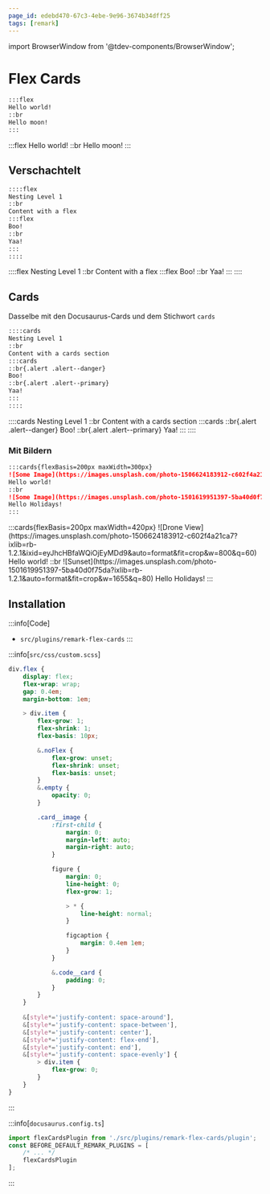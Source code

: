 ```yaml
---
page_id: edebd470-67c3-4ebe-9e96-3674b34dff25
tags: [remark]
---
```

import BrowserWindow from '@tdev-components/BrowserWindow';

# Flex Cards

```md
:::flex
Hello world!
::br
Hello moon!
:::
```

<BrowserWindow>
:::flex
Hello world!
::br
Hello moon!
:::
</BrowserWindow>

## Verschachtelt
```md
::::flex
Nesting Level 1
::br
Content with a flex
:::flex
Boo!
::br
Yaa!
:::
::::
```

<BrowserWindow>
::::flex
Nesting Level 1
::br
Content with a flex
:::flex
Boo!
::br
Yaa!
:::
::::
</BrowserWindow>

## Cards
Dasselbe mit den Docusaurus-Cards und dem Stichwort `cards`

```md
::::cards
Nesting Level 1
::br
Content with a cards section
:::cards
::br{.alert .alert--danger}
Boo!
::br{.alert .alert--primary}
Yaa!
:::
::::
```

<BrowserWindow>
::::cards
Nesting Level 1
::br
Content with a cards section
:::cards
::br{.alert .alert--danger}
Boo!
::br{.alert .alert--primary}
Yaa!
:::
::::
</BrowserWindow>

### Mit Bildern

```md
:::cards{flexBasis=200px maxWidth=300px}
![Some Image](https://images.unsplash.com/photo-1506624183912-c602f4a21ca7?ixlib=rb-1.2.1&ixid=eyJhcHBfaWQiOjEyMDd9&auto=format&fit=crop&w=800&q=60)
Hello world!
::br
![Some Image](https://images.unsplash.com/photo-1501619951397-5ba40d0f75da?ixlib=rb-1.2.1&auto=format&fit=crop&w=1655&q=80)
Hello Holidays!
:::
```

<BrowserWindow>
:::cards{flexBasis=200px maxWidth=420px}
![Drone View](https://images.unsplash.com/photo-1506624183912-c602f4a21ca7?ixlib=rb-1.2.1&ixid=eyJhcHBfaWQiOjEyMDd9&auto=format&fit=crop&w=800&q=60)
Hello world!
::br
![Sunset](https://images.unsplash.com/photo-1501619951397-5ba40d0f75da?ixlib=rb-1.2.1&auto=format&fit=crop&w=1655&q=80)
Hello Holidays!
:::
</BrowserWindow>



## Installation

:::info[Code]
- `src/plugins/remark-flex-cards`
:::

:::info[`src/css/custom.scss`]
```css
div.flex {
    display: flex;
    flex-wrap: wrap;
    gap: 0.4em;
    margin-bottom: 1em;

    > div.item {
        flex-grow: 1;
        flex-shrink: 1;
        flex-basis: 10px;

        &.noFlex {
            flex-grow: unset;
            flex-shrink: unset;
            flex-basis: unset;
        }
        &.empty {
            opacity: 0;
        }

        .card__image {
            :first-child {
                margin: 0;
                margin-left: auto;
                margin-right: auto;
            }

            figure {
                margin: 0;
                line-height: 0;
                flex-grow: 1;

                > * {
                    line-height: normal;
                }

                figcaption {
                    margin: 0.4em 1em;
                }
            }

            &.code__card {
                padding: 0;
            }
        }
    }
    
    &[style*='justify-content: space-around'],
    &[style*='justify-content: space-between'],
    &[style*='justify-content: center'],
    &[style*='justify-content: flex-end'],
    &[style*='justify-content: end'],
    &[style*='justify-content: space-evenly'] {
        > div.item {
            flex-grow: 0;
        }
    }
}
```
:::

:::info[`docusaurus.config.ts`]

```ts
import flexCardsPlugin from './src/plugins/remark-flex-cards/plugin';
const BEFORE_DEFAULT_REMARK_PLUGINS = [
    /* ... */
    flexCardsPlugin
];
```
:::
